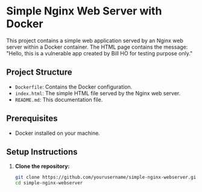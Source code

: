 # Simple Nginx Web Server with Docker

This project contains a simple web application served by an Nginx web server within a Docker container. The HTML page contains the message: "Hello, this is a vulnerable app created by Bill HO for testing purpose only."

## Project Structure

- `Dockerfile`: Contains the Docker configuration.
- `index.html`: The simple HTML file served by the Nginx web server.
- `README.md`: This documentation file.

## Prerequisites

- Docker installed on your machine.

## Setup Instructions

1. **Clone the repository:**

   ```bash
   git clone https://github.com/yourusername/simple-nginx-webserver.git
   cd simple-nginx-webserver

